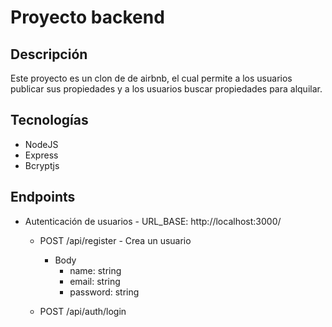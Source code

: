 # Proyecto backend

## Descripción
Este proyecto es un clon de de airbnb, el cual permite a los usuarios publicar sus propiedades y a los usuarios buscar propiedades para alquilar.

## Tecnologías
- NodeJS
- Express
- Bcryptjs

## Endpoints
- Autenticación de usuarios - URL_BASE: http://localhost:3000/

  - POST /api/register - Crea un usuario
     - Body
        - name: string
        - email: string
        - password: string

  - POST /api/auth/login